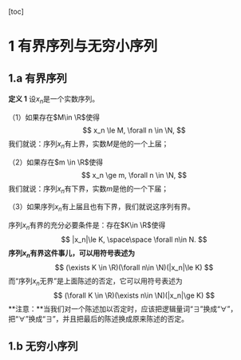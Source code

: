

[toc]

# 1 有界序列与无穷小序列

## 1.a 有界序列

<font>**定义 1**</font>  设${x_n}$是一个实数序列。

（1）如果存在$M\in \R$使得
$$
x_n \le M, \forall n \in \N,
$$
我们就说：序列${x_n}$有上界，实数$M$是他的一个上届；

（2）如果存在$m \in \R$使得
$$
x_n \ge m, \forall n \in \N,
$$
我们就说：序列${x_n}$有下界，实数$m$是他的一个下届；

（3）如果序列${x_n}$有上届且也有下界，我们就说这序列有界。

序列${x_n}$有界的充分必要条件是：存在$K\in \R$使得
$$
|x_n|\le K, \space\space \forall n\in N.
$$
**序列${x_n}$有界这件事儿，可以用符号表述为**
$$
(\exists K \in \R)(\forall n\in \N)(|x_n|\le K)
$$
而“序列${x_n}$无界”是上面陈述的否定，它可以用符号表述为
$$
(\forall K \in \R)(\exists n\in \N)(|x_n|\ge K)
$$
**注意：**当我们对一个陈述加以否定时，应该把逻辑量词“$\exists$”换成“$\forall$”，把“$\forall$”换成“$\exists$”，并且把最后的陈述换成原来陈述的否定。

## 1.b 无穷小序列
